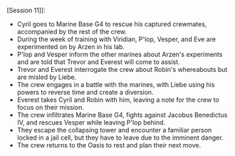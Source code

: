    [Session 11]]:
- Cyril goes to Marine Base G4 to rescue his captured crewmates, accompanied by the rest of the crew.
- During the week of training with Viridian, P'lop, Vesper, and Eve are experimented on by Arzen in his lab.
- P'lop and Vesper inform the other marines about Arzen's experiments and are told that Trevor and Everest will come to assist.
- Trevor and Everest interrogate the crew about Robin's whereabouts but are misled by Liebe.
- The crew engages in a battle with the marines, with Liebe using his powers to reverse time and create a diversion.
- Everest takes Cyril and Robin with him, leaving a note for the crew to focus on their mission.
- The crew infiltrates Marine Base G4, fights against Jacobus Benedictus IV, and rescues Vesper while leaving P'lop behind.
- They escape the collapsing tower and encounter a familiar person locked in a jail cell, but they have to leave due to the imminent danger.
- The crew returns to the Oasis to rest and plan their next move.